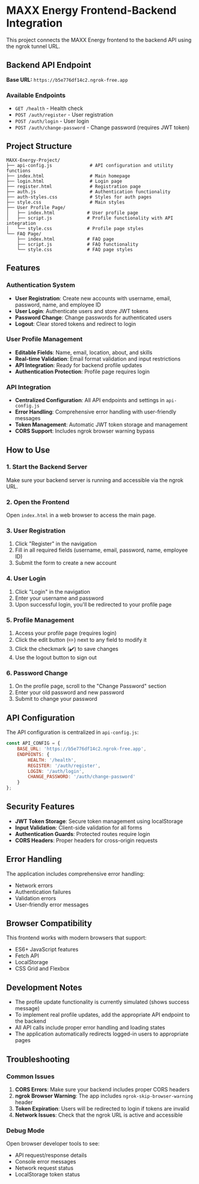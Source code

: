 # MAXX Energy Frontend-Backend Integration

This project connects the MAXX Energy frontend to the backend API using the ngrok tunnel URL.

## Backend API Endpoint

**Base URL:** `https://b5e776df14c2.ngrok-free.app`

### Available Endpoints

- `GET /health` - Health check
- `POST /auth/register` - User registration
- `POST /auth/login` - User login
- `POST /auth/change-password` - Change password (requires JWT token)

## Project Structure

```
MAXX-Energy-Project/
├── api-config.js              # API configuration and utility functions
├── index.html                 # Main homepage
├── login.html                 # Login page
├── register.html              # Registration page
├── auth.js                    # Authentication functionality
├── auth-styles.css            # Styles for auth pages
├── style.css                  # Main styles
├── User Profile Page/
│   ├── index.html            # User profile page
│   ├── script.js             # Profile functionality with API integration
│   └── style.css             # Profile page styles
└── FAQ Page/
    ├── index.html            # FAQ page
    ├── script.js             # FAQ functionality
    └── style.css             # FAQ page styles
```

## Features

### Authentication System
- **User Registration**: Create new accounts with username, email, password, name, and employee ID
- **User Login**: Authenticate users and store JWT tokens
- **Password Change**: Change passwords for authenticated users
- **Logout**: Clear stored tokens and redirect to login

### User Profile Management
- **Editable Fields**: Name, email, location, about, and skills
- **Real-time Validation**: Email format validation and input restrictions
- **API Integration**: Ready for backend profile updates
- **Authentication Protection**: Profile page requires login

### API Integration
- **Centralized Configuration**: All API endpoints and settings in `api-config.js`
- **Error Handling**: Comprehensive error handling with user-friendly messages
- **Token Management**: Automatic JWT token storage and management
- **CORS Support**: Includes ngrok browser warning bypass

## How to Use

### 1. Start the Backend Server
Make sure your backend server is running and accessible via the ngrok URL.

### 2. Open the Frontend
Open `index.html` in a web browser to access the main page.

### 3. User Registration
1. Click "Register" in the navigation
2. Fill in all required fields (username, email, password, name, employee ID)
3. Submit the form to create a new account

### 4. User Login
1. Click "Login" in the navigation
2. Enter your username and password
3. Upon successful login, you'll be redirected to your profile page

### 5. Profile Management
1. Access your profile page (requires login)
2. Click the edit button (✏️) next to any field to modify it
3. Click the checkmark (✔️) to save changes
4. Use the logout button to sign out

### 6. Password Change
1. On the profile page, scroll to the "Change Password" section
2. Enter your old password and new password
3. Submit to change your password

## API Configuration

The API configuration is centralized in `api-config.js`:

```javascript
const API_CONFIG = {
    BASE_URL: 'https://b5e776df14c2.ngrok-free.app',
    ENDPOINTS: {
        HEALTH: '/health',
        REGISTER: '/auth/register',
        LOGIN: '/auth/login',
        CHANGE_PASSWORD: '/auth/change-password'
    }
};
```

## Security Features

- **JWT Token Storage**: Secure token management using localStorage
- **Input Validation**: Client-side validation for all forms
- **Authentication Guards**: Protected routes require login
- **CORS Headers**: Proper headers for cross-origin requests

## Error Handling

The application includes comprehensive error handling:
- Network errors
- Authentication failures
- Validation errors
- User-friendly error messages

## Browser Compatibility

This frontend works with modern browsers that support:
- ES6+ JavaScript features
- Fetch API
- LocalStorage
- CSS Grid and Flexbox

## Development Notes

- The profile update functionality is currently simulated (shows success message)
- To implement real profile updates, add the appropriate API endpoint to the backend
- All API calls include proper error handling and loading states
- The application automatically redirects logged-in users to appropriate pages

## Troubleshooting

### Common Issues

1. **CORS Errors**: Make sure your backend includes proper CORS headers
2. **ngrok Browser Warning**: The app includes `ngrok-skip-browser-warning` header
3. **Token Expiration**: Users will be redirected to login if tokens are invalid
4. **Network Issues**: Check that the ngrok URL is active and accessible

### Debug Mode

Open browser developer tools to see:
- API request/response details
- Console error messages
- Network request status
- LocalStorage token status
